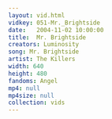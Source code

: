```yaml
---
layout: vid.html
vidkey: 051-Mr._Brightside
date:   2004-11-02 10:00:00
title:  Mr. Brightside
creators: Luminosity
song: Mr. Brightside
artist: The Killers
width: 640
height: 480
fandoms: Angel
mp4: null
mp4size: null
collection: vids
---
```


  <div>
  
  </div>
  